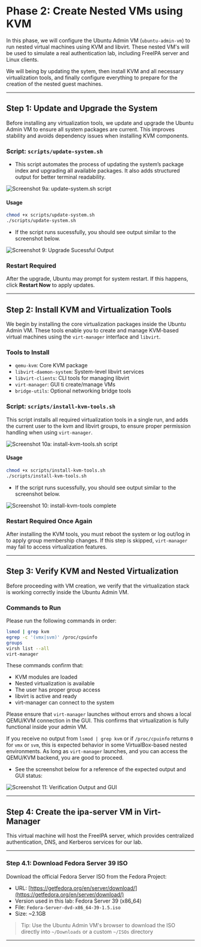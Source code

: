 # Phase 2: Create Nested VMs using KVM

In this phase, we will configure the Ubuntu Admin VM (`ubuntu-admin-vm`) to run nested virtual machines using KVM and libvirt. These nested VM's will be used to simulate a real authentication lab, including FreeIPA server and Linux clients.

We will being by updating the sytem, then install KVM and all necessary virtualization tools, and finally configure everything to prepare for the creation of the nested guest machines.

---

## Step 1: Update and Upgrade the System

Before installing any virtualization tools, we update and upgrade the Ubuntu Admin VM to ensure all system packages are current. This improves stability and avoids dependency issues when installing KVM components.

### Script: `scripts/update-system.sh`

- This script automates the process of updating the system’s package index and upgrading all available packages. It also adds structured output for better terminal readability.

![Screenshot 9a: update-system.sh script](../screenshots/09a-update-script.png)

#### Usage
```bash
chmod +x scripts/update-system.sh
./scripts/update-system.sh
```
- If the script runs sucessfully, you should see output similar to the screenshot below.

![Screenshot 9: Upgrade Sucessful Output](../screenshots/09-system-upgrade-complete.png)

### Restart Required

After the upgrade, Ubuntu may prompt for system restart. If this happens, click **Restart Now** to apply updates.

---

## Step 2: Install KVM and Virtualization Tools

We begin by installing the core virtualization packages inside the Ubuntu Admin VM. These tools enable you to create and manage KVM-based virtual machines using the `virt-manager` interface and `libvirt`.

### Tools to Install

- `qemu-kvm`: Core KVM package
- `libvirt-daemon-system`: System-level libvirt services
- `libvirt-clients`: CLI tools for managing libvirt
- `virt-manager`: GUI ti create/manage VMs
- `bridge-utils`: Optional networking bridge tools

### Script: `scripts/install-kvm-tools.sh`

This script installs all required virtualization tools in a single run, and adds the current user to the kvm and libvirt groups, to ensure proper permission handling when using `virt-manager`.

![Screenshot 10a: install-kvm-tools.sh script](../screenshots/10a-kvm-install-script.png)

#### Usage
```bash
chmod +x scripts/install-kvm-tools.sh
./scripts/install-kvm-tools.sh
```

- If the script runs sucessfully, you should see output similar to the screenshot below.

![Screenshot 10: install-kvm-tools complete](../screenshots/10-kvm-install-complete.png)

### Restart Required Once Again

After installing the KVM tools, you must reboot the system or log out/log in to apply group membership changes. If this step is skipped, `virt-manager` may fail to access virtualization features.

---

## Step 3: Verify KVM and Nested Virtualization

Before proceeding with VM creation, we verify that the virtualization stack is working correctly inside the Ubuntu Admin VM.

### Commands to Run

Please run the following commands in order:

```bash
lsmod | grep kvm
egrep -c '(vmx|svm)' /proc/cpuinfo
groups
virsh list --all
virt-manager
```

These commands confirm that:
- KVM modules are loaded
- Nested virtualization is available
- The user has proper group access
- libvirt is active and ready
- virt-manager can connect to the system

Please ensure that `virt-manager` launches without errors and shows a local QEMU/KVM connection in the GUI. This confirms that virtualization is fully functional inside your admin VM.

If you receive no output from `lsmod | grep kvm` or if `/proc/cpuinfo` returns `0` for `vmx` or `svm`, this is expected behavior in some VirtualBox-based nested environments. As long as `virt-manager` launches, and you can access the QEMU/KVM backend, you are good to proceed.

- See the screenshot below for a reference of the expected output and GUI status:

![Screenshot 11: Verification Output and GUI](../screenshots/11-kvm-verification.png)

---

## Step 4: Create the ipa-server VM in Virt-Manager

This virtual machine will host the FreeIPA server, which provides centralized authentication, DNS, and Kerberos services for our lab.

---

### Step 4.1: Download Fedora Server 39 ISO

Download the official Fedora Server ISO from the Fedora Project:

- URL: [https://getfedora.org/en/server/download/](https://getfedora.org/en/server/download/)
- Version used in this lab: Fedora Server 39 (x86_64)
- File: `Fedora-Server-dvd-x86_64-39-1.5.iso`
- Size: ~2.1GB

> Tip: Use the Ubuntu Admin VM's browser to download the ISO directly into `~/Downloads` or a custom `~/ISOs` directory

---
